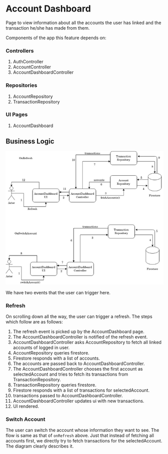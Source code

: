 # Account Dashboard

Page to view information about all the accounts the user has linked and the transaction he/she has made from them.

Components of the app this feature depends on:
   

### Controllers

1. AuthController
2. AccountController
3. AccountDashboardController

### Repositories

1. AccountRepository 
2. TransactionRepository 

### UI Pages

1. AccountDashboard

## Business Logic

![](../images/mojapay_setup.jpeg)

We have two events that the user can trigger here.

### Refresh

On scrolling down all the way, the user can trigger a refresh. The steps which follow are as follows:

1. The refresh event is picked up by the AccountDashboard page.
2. The AccountDashboardController is notified of the refresh event.
3. AccountDashboardController asks AccountRepository to fetch all linked accounts of logged in user.
4. AccountRepository queries firestore.
5. Firestore responds with a list of accounts.
6. The accounts are passed back to AccountDashboardController.
7. The AccountDashboardController chooses the first account as selectedAccount and tries to fetch its transactions from TransactionRepository.
8. TransactionRepository queries firestore.
9. Firestore responds with a list of transactions for selectedAccount.
10. transactions passed to AccountDashboardController. 
11. AccountDashboardController updates ui with new transactions. 
12. UI rendered.


### Switch Account

The user can switch the account whose information they want to see. The flow is same as that of `onRefresh` above. Just that instead of fetching all accounts first, we directly try to fetch transactions for the selectedAccount. The diagram clearly describes it.